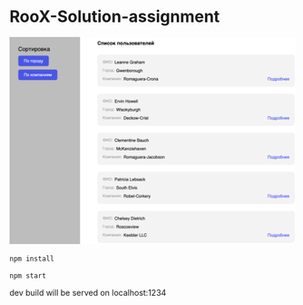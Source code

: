 # RooX-Solution-assignment

![image](./assets/roox.png)

```
npm install
```

```
npm start
```

dev build will be served on localhost:1234

